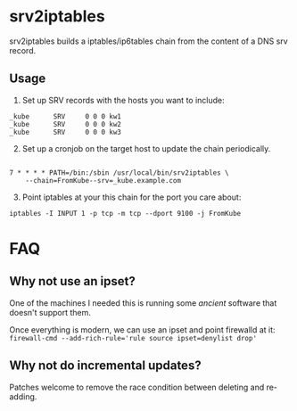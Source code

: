 # srv2iptables

srv2iptables builds a iptables/ip6tables chain from the content of a
DNS srv record.

## Usage

1. Set up SRV records with the hosts you want to include:

```
_kube      SRV     0 0 0 kw1
_kube      SRV     0 0 0 kw2
_kube      SRV     0 0 0 kw3
```

2. Set up a cronjob on the target host to update the chain periodically.

```crontab

7 * * * * PATH=/bin:/sbin /usr/local/bin/srv2iptables \
    --chain=FromKube--srv=_kube.example.com
```

3. Point iptables at your this chain for the port you care about:

```
iptables -I INPUT 1 -p tcp -m tcp --dport 9100 -j FromKube
```

# FAQ

## Why not use an ipset?

One of the machines I needed this is running some _ancient_ software
that doesn't support them.

Once everything is modern, we can use an ipset and point firewalld at
it: `firewall-cmd --add-rich-rule='rule source ipset=denylist drop'`

## Why not do incremental updates?

Patches welcome to remove the race condition between deleting and
re-adding.
